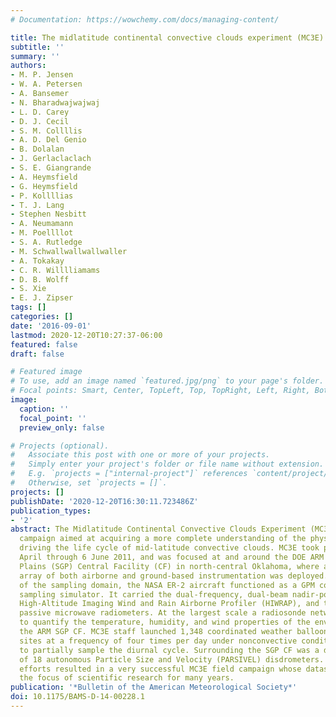 ```yaml
---
# Documentation: https://wowchemy.com/docs/managing-content/

title: The midlatitude continental convective clouds experiment (MC3E)
subtitle: ''
summary: ''
authors:
- M. P. Jensen
- W. A. Petersen
- A. Bansemer
- N. Bharadwajwajwaj
- L. D. Carey
- D. J. Cecil
- S. M. Collllis
- A. D. Del Genio
- B. Dolalan
- J. Gerlaclaclach
- S. E. Giangrande
- A. Heymsfield
- G. Heymsfield
- P. Kollllias
- T. J. Lang
- Stephen Nesbitt
- A. Neumamann
- M. Poellllot
- S. A. Rutledge
- M. Schwallwallwallwaller
- A. Tokakay
- C. R. Willlliamams
- D. B. Wolff
- S. Xie
- E. J. Zipser
tags: []
categories: []
date: '2016-09-01'
lastmod: 2020-12-20T10:27:37-06:00
featured: false
draft: false

# Featured image
# To use, add an image named `featured.jpg/png` to your page's folder.
# Focal points: Smart, Center, TopLeft, Top, TopRight, Left, Right, BottomLeft, Bottom, BottomRight.
image:
  caption: ''
  focal_point: ''
  preview_only: false

# Projects (optional).
#   Associate this post with one or more of your projects.
#   Simply enter your project's folder or file name without extension.
#   E.g. `projects = ["internal-project"]` references `content/project/deep-learning/index.md`.
#   Otherwise, set `projects = []`.
projects: []
publishDate: '2020-12-20T16:30:11.723486Z'
publication_types:
- '2'
abstract: The Midlatitude Continental Convective Clouds Experiment (MC3E) is a field
  campaign aimed at acquiring a more complete understanding of the physical processes
  driving the life cycle of mid-latitude convective clouds. MC3E took place from 22
  April through 6 June 2011, and was focused at and around the DOE ARM Southern Great
  Plains (SGP) Central Facility (CF) in north-central Oklahoma, where an extensive
  array of both airborne and ground-based instrumentation was deployed. At the top
  of the sampling domain, the NASA ER-2 aircraft functioned as a GPM core-satellite
  sampling simulator. It carried the dual-frequency, dual-beam nadir-pointing Doppler,
  High-Altitude Imaging Wind and Rain Airborne Profiler (HIWRAP), and two multifrequency
  passive microwave radiometers. At the largest scale a radiosonde network was deployed
  to quantify the temperature, humidity, and wind properties of the environment surrounding
  the ARM SGP CF. MC3E staff launched 1,348 coordinated weather balloons from six
  sites at a frequency of four times per day under nonconvective conditions in order
  to partially sample the diurnal cycle. Surrounding the SGP CF was a dense network
  of 18 autonomous Particle Size and Velocity (PARSIVEL) disdrometers. The coordinated
  efforts resulted in a very successful MC3E field campaign whose datasets will be
  the focus of scientific research for many years.
publication: '*Bulletin of the American Meteorological Society*'
doi: 10.1175/BAMS-D-14-00228.1
---
```

